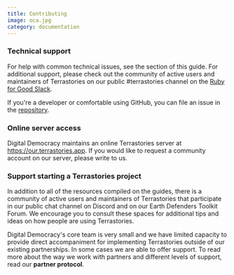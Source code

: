 ```yaml
---
title: Contributing
image: oca.jpg
category: documentation
---
```


### Technical support

For help with common technical issues, see the section of this guide. For additional support, please check out the community of active users and maintainers of Terrastories on our public #terrastories channel on the [Ruby for Good Slack](https://rubyforgood.slack.com/join/shared_invite/zt-1kfeimohe-KL~~~6Lkof7G94_7Ojd_Hw#/shared-invite/email).

If you're a developer or comfortable using GitHub, you can file an issue in the [repository](https://github.com/terrastories/terrastories).

### Online server access

Digital Democracy maintains an online Terrastories server at https://our.terrastories.app. If you would like to request a community account on our server, please write to us.

### Support starting a Terrastories project

In addition to all of the resources compiled on the guides, there is a community of active users and maintainers of Terrastories that participate in our public chat channel on Discord and on our Earth Defenders Toolkit Forum. We encourage you to consult these spaces for additional tips and ideas on how people are using Terrastories.

<app-button :color="true" link="https://forum.earthdefenderstoolkit.com/" text="EDT Forum"></app-button>

<app-button font="white" color="#7289DA" link="https://discord.gg/KWRFDh3v73" text="Discord"></app-button>

Digital Democracy's core team is very small and we have limited capacity to provide direct accompaniment for implementing Terrastories outside of our existing partnerships. In some cases we are able to offer support. To read more about the way we work with partners and different levels of support, read our **partner protocol**.

<app-button color="rgb(26, 162, 212)" link="https://drive.google.com/file/d/1c9C1-6v1EHKnfrYDsBn3VNu5qS_pUNMC/view" text="Partner protocol"></app-button>
